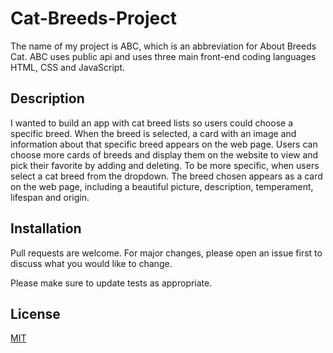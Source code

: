 # Cat-Breeds-Project


The name of my project is ABC, which is an abbreviation for About Breeds Cat.
ABC uses public api and uses three main front-end coding languages HTML, CSS and JavaScript. 



## Description


I wanted to build an app with cat breed lists so users could choose a specific breed. When the breed is selected, a card with an image and information about that specific breed appears on the web page. Users can choose more cards of breeds and display them on the website to view and pick their favorite by adding and deleting.
To be more specific, when users select a cat breed from the dropdown. The breed chosen appears as a card on the web page, including a beautiful picture, description, temperament, lifespan and origin.



## Installation


Pull requests are welcome. For major changes, please open an issue first
to discuss what you would like to change.

Please make sure to update tests as appropriate.



## License


[MIT](https://choosealicense.com/licenses/mit/)


